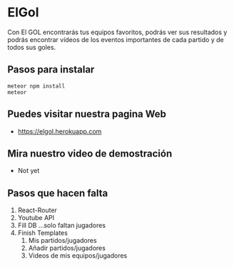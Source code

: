 # ElGol

Con El GOL encontrarás tus equipos favoritos, podrás ver sus resultados y podrás encontrar vídeos de los eventos importantes de cada partido y de todos sus goles. 

## Pasos para instalar

```
meteor npm install
meteor
```

## Puedes visitar nuestra pagina Web
* <https://elgol.herokuapp.com>

## Mira nuestro video de demostración
* Not yet

## Pasos que hacen falta
1. React-Router
2. Youtube API
3. Fill DB ...solo faltan jugadores
4. Finish Templates
	1. Mis partidos/jugadores
	2. Añadir partidos/jugadores
	3. Videos de mis equipos/jugadores